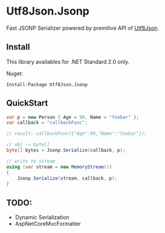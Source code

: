 # Utf8Json.Jsonp

Fast JSONP Serializer powered by premitive API of [Utf8Json](https://github.com/neuecc/Utf8Json).

## Install

This library availables for .NET Standard 2.0 only.

Nuget:

```
Install-Package Utf8Json.Jsonp
```

## QuickStart

```csharp
var p = new Person { Age = 99, Name = "foobar" };
var callback = "callbackFunc";

// result: callbackFunc({"Age":99,"Name":"foobar"});

// obj -> byte[]
byte[] bytes = Jsonp.Serialize(callback, p);

// write to stream
using (var stream = new MemoryStream())
{
    Jsonp.Serialize(stream, callback, p);
}
```

## TODO:

* Dynamic Serialization
* AspNetCoreMvcFormatter